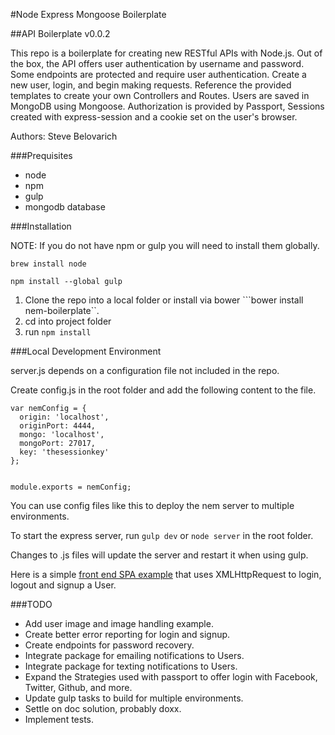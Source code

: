 #Node Express Mongoose Boilerplate

##API Boilerplate v0.0.2


This repo is a boilerplate for creating new RESTful APIs with Node.js. Out of the box, the API offers user authentication by username and password. Some endpoints are protected and require user authentication. Create a new user, login, and begin making requests. Reference the provided templates to create your own Controllers and Routes. Users are saved in MongoDB using Mongoose. Authorization is provided by Passport, Sessions created with express-session and a cookie set on the user's browser.

Authors: Steve Belovarich

###Prequisites

* node
* npm
* gulp
* mongodb database


###Installation


NOTE: If you do not have npm or gulp you will need to install them globally.

```brew install node```

```npm install --global gulp```


1. Clone the repo into a local folder or install via bower  ```bower install nem-boilerplate``.
2. cd into project folder
3. run `npm install`


###Local Development Environment


server.js depends on a configuration file not included in the repo.

Create config.js in the root folder and add the following content to the file.

```
var nemConfig = {
  origin: 'localhost',
  originPort: 4444,
  mongo: 'localhost',
  mongoPort: 27017,
  key: 'thesessionkey'
};


module.exports = nemConfig;

```

You can use config files like this to deploy the nem server to multiple environments.


To start the express server, run `gulp dev` or `node server` in the root folder.

Changes to .js files will update the server and restart it when using gulp.


Here is a simple [front end SPA example](https://github.com/steveblue/xhr-api-example) that uses XMLHttpRequest to login, logout and signup a User.


###TODO

* Add user image and image handling example.
* Create better error reporting for login and signup.
* Create endpoints for password recovery.
* Integrate package for emailing notifications to Users.
* Integrate package for texting notifications to Users.
* Expand the Strategies used with passport to offer login with Facebook, Twitter, Github, and more.
* Update gulp tasks to build for multiple environments.
* Settle on doc solution, probably doxx.
* Implement tests.
